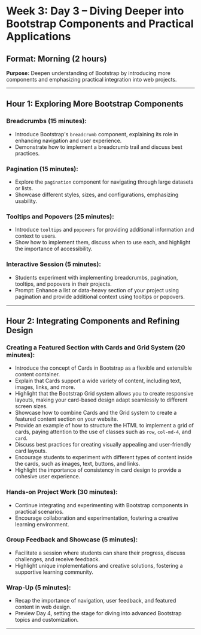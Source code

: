 # Week 3: Day 3 – Diving Deeper into Bootstrap Components and Practical Applications

## Format: Morning (2 hours)

**Purpose:** Deepen understanding of Bootstrap by introducing more components and emphasizing practical integration into web projects.

---

## Hour 1: Exploring More Bootstrap Components

### Breadcrumbs (15 minutes):

- Introduce Bootstrap's `breadcrumb` component, explaining its role in enhancing navigation and user experience.
- Demonstrate how to implement a breadcrumb trail and discuss best practices.

### Pagination (15 minutes):

- Explore the `pagination` component for navigating through large datasets or lists.
- Showcase different styles, sizes, and configurations, emphasizing usability.

### Tooltips and Popovers (25 minutes):

- Introduce `tooltips` and `popovers` for providing additional information and context to users.
- Show how to implement them, discuss when to use each, and highlight the importance of accessibility.

### Interactive Session (5 minutes):

- Students experiment with implementing breadcrumbs, pagination, tooltips, and popovers in their projects.
- Prompt: Enhance a list or data-heavy section of your project using pagination and provide additional context using tooltips or popovers.

---

## Hour 2: Integrating Components and Refining Design

### Creating a Featured Section with Cards and Grid System (20 minutes):

- Introduce the concept of Cards in Bootstrap as a flexible and extensible content container.
- Explain that Cards support a wide variety of content, including text, images, links, and more.
- Highlight that the Bootstrap Grid system allows you to create responsive layouts, making your card-based design adapt seamlessly to different screen sizes.
- Showcase how to combine Cards and the Grid system to create a featured content section on your website.
- Provide an example of how to structure the HTML to implement a grid of cards, paying attention to the use of classes such as `row`, `col-md-4`, and `card`.
- Discuss best practices for creating visually appealing and user-friendly card layouts.
- Encourage students to experiment with different types of content inside the cards, such as images, text, buttons, and links.
- Highlight the importance of consistency in card design to provide a cohesive user experience.


### Hands-on Project Work (30 minutes):

- Continue integrating and experimenting with Bootstrap components in practical scenarios.
- Encourage collaboration and experimentation, fostering a creative learning environment.

### Group Feedback and Showcase (5 minutes):

- Facilitate a session where students can share their progress, discuss challenges, and receive feedback.
- Highlight unique implementations and creative solutions, fostering a supportive learning community.

### Wrap-Up (5 minutes):

- Recap the importance of navigation, user feedback, and featured content in web design.
- Preview Day 4, setting the stage for diving into advanced Bootstrap topics and customization.

---
